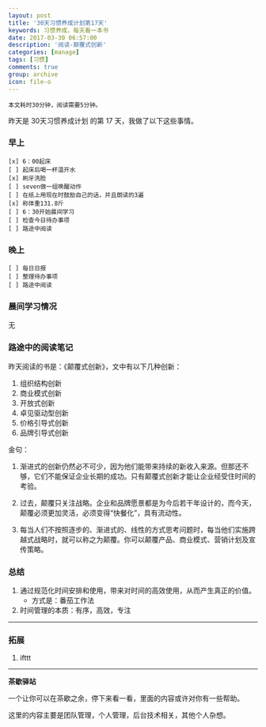 ```yaml
---
layout: post
title: '30天习惯养成计划第17天'
keywords: 习惯养成，每天看一本书
date: 2017-03-30 06:57:00
description: '阅读-颠覆式创新'
categories: [manage]
tags: [习惯]
comments: true
group: archive
icon: file-o
---
```


	本文耗时30分钟，阅读需要5分钟。

<!--more-->

昨天是 30天习惯养成计划 的第 17 天，我做了以下这些事情。

### 早上 ###

	[x] 6：00起床
	[ ] 起床后喝一杯温开水
	[x] 刷牙洗脸
	[ ] seven做一组唤醒动作
	[ ] 在纸上用现在时鼓励自己的话，并且朗读的3遍
	[x] 称体重131.8斤
	[ ] 6：30开始晨间学习
	[ ] 检查今日待办事项
	[ ] 路途中阅读

### 晚上 ###

	[ ] 每日日报
	[ ] 整理待办事项
	[ ] 路途中阅读

### 晨间学习情况 ###

无

### 路途中的阅读笔记 ###

昨天阅读的书是：《颠覆式创新》，文中有以下几种创新：

1. 组织结构创新
2. 商业模式创新
3. 开放式创新
4. 卓见驱动型创新
5. 价格引导式创新
6. 品牌引导式创新

金句：

1. 渐进式的创新仍然必不可少，因为他们能带来持续的新收入来源。但那还不够，它们不能保证企业长期的成功。只有颠覆式创新才能让企业经受住时间的考验。

2. 过去，颠覆只关注战略。企业和品牌愿景都是为今后若干年设计的，而今天，颠覆必须更加灵活，必须变得“快餐化”，具有流动性。

3. 每当人们不按照逐步的、渐进式的、线性的方式思考问题时，每当他们实施跨越式战略时，就可以称之为颠覆。你可以颠覆产品、商业模式、营销计划及宣传策略。

### 总结 ###

1. 通过规范化时间安排和使用，带来对时间的高效使用，从而产生真正的价值。
	- 方式是：番茄工作法
2. 时间管理的本质：有序，高效，专注

----

### 拓展 ###

1. ifttt

----

**茶歇驿站**

一个让你可以在茶歇之余，停下来看一看，里面的内容或许对你有一些帮助。

这里的内容主要是团队管理，个人管理，后台技术相关，其他个人杂想。

